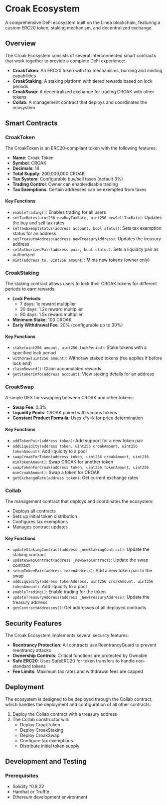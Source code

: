 # Croak Ecosystem

A comprehensive DeFi ecosystem built on the Linea blockchain, featuring a custom ERC20 token, staking mechanism, and decentralized exchange.

## Overview

The Croak Ecosystem consists of several interconnected smart contracts that work together to provide a complete DeFi experience:

- **CroakToken**: An ERC20 token with tax mechanisms, burning and minting capabilities
- **CroakStaking**: A staking platform with tiered rewards based on lock periods
- **CroakSwap**: A decentralized exchange for trading CROAK with other tokens
- **Collab**: A management contract that deploys and coordinates the ecosystem

## Smart Contracts

### CroakToken

The CroakToken is an ERC20-compliant token with the following features:

- **Name**: Croak Token
- **Symbol**: CROAK
- **Decimals**: 18
- **Total Supply**: 200,000,000 CROAK
- **Tax System**: Configurable buy/sell taxes (default 3%)
- **Trading Control**: Owner can enable/disable trading
- **Tax Exemptions**: Certain addresses can be exempted from taxes

#### Key Functions

- `enableTrading()`: Enables trading for all users
- `setTaxRates(uint256 newBuyTaxRate, uint256 newSellTaxRate)`: Updates the buy and sell tax rates
- `setTaxExemptStatus(address account, bool status)`: Sets tax exemption status for an address
- `setTreasuryAddress(address newTreasuryAddress)`: Updates the treasury address
- `setAuthorizedPair(address pair, bool status)`: Sets a liquidity pair as authorized
- `mint(address to, uint256 amount)`: Mints new tokens (owner only)

### CroakStaking

The staking contract allows users to lock their CROAK tokens for different periods to earn rewards:

- **Lock Periods**:
  - 7 days: 1x reward multiplier
  - 30 days: 1.2x reward multiplier
  - 90 days: 1.5x reward multiplier
- **Minimum Stake**: 100 CROAK
- **Early Withdrawal Fee**: 20% (configurable up to 30%)

#### Key Functions

- `stake(uint256 amount, uint256 lockPeriod)`: Stake tokens with a specified lock period
- `withdraw(uint256 amount)`: Withdraw staked tokens (fee applies if before lock end)
- `claimReward()`: Claim accumulated rewards
- `getStakerInfo(address account)`: View staking details for an address

### CroakSwap

A simple DEX for swapping between CROAK and other tokens:

- **Swap Fee**: 0.3%
- **Liquidity Pools**: CROAK paired with various tokens
- **Constant Product Formula**: Uses x*y=k for price determination

#### Key Functions

- `addTokenPair(address token)`: Add support for a new token pair
- `addLiquidity(address token, uint256 croakAmount, uint256 tokenAmount)`: Add liquidity to a pool
- `swapCroakForToken(address token, uint256 croakAmount, uint256 minTokenAmount)`: Swap CROAK for another token
- `swapTokenForCroak(address token, uint256 tokenAmount, uint256 minCroakAmount)`: Swap a token for CROAK
- `getExchangeRate(address token)`: Get current exchange rates

### Collab

The management contract that deploys and coordinates the ecosystem:

- Deploys all contracts
- Sets up initial token distribution
- Configures tax exemptions
- Manages contract updates

#### Key Functions

- `updateStakingContract(address _newStakingContract)`: Update the staking contract
- `updateSwapContract(address _newSwapContract)`: Update the swap contract
- `setupTokenPair(address tokenAddress)`: Add a new token pair to the swap
- `addLiquidity(address tokenAddress, uint256 croakAmount, uint256 tokenAmount)`: Add liquidity to a pool
- `enableTrading()`: Enable trading for the token
- `updateTreasuryAddress(address _newTreasuryAddress)`: Update the treasury address
- `getContractAddresses()`: Get addresses of all deployed contracts

## Security Features

The Croak Ecosystem implements several security features:

- **Reentrancy Protection**: All contracts use ReentrancyGuard to prevent reentrancy attacks
- **Ownership Controls**: Critical functions are protected by Ownable
- **Safe ERC20**: Uses SafeERC20 for token transfers to handle non-standard tokens
- **Fee Limits**: Maximum tax rates and withdrawal fees are capped

## Deployment

The ecosystem is designed to be deployed through the Collab contract, which handles the deployment and configuration of all other contracts:

1. Deploy the Collab contract with a treasury address
2. The Collab constructor will:
   - Deploy CroakToken
   - Deploy CroakStaking
   - Deploy CroakSwap
   - Configure tax exemptions
   - Distribute initial token supply

## Development and Testing

### Prerequisites

- Solidity ^0.8.22
- Hardhat or Truffle
- Ethereum development environment